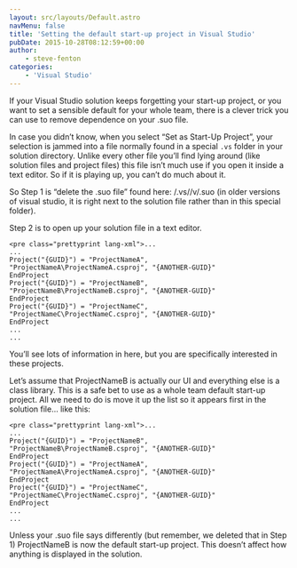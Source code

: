 ```yaml
---
layout: src/layouts/Default.astro
navMenu: false
title: 'Setting the default start-up project in Visual Studio'
pubDate: 2015-10-28T08:12:59+00:00
author:
    - steve-fenton
categories:
    - 'Visual Studio'
---
```


If your Visual Studio solution keeps forgetting your start-up project, or you want to set a sensible default for your whole team, there is a clever trick you can use to remove dependence on your .suo file.

In case you didn’t know, when you select “Set as Start-Up Project”, your selection is jammed into a file normally found in a special `.vs` folder in your solution directory. Unlike every other file you’ll find lying around (like solution files and project files) this file isn’t much use if you open it inside a text editor. So if it is playing up, you can’t do much about it.

So Step 1 is “delete the .suo file” found here: <solution directory="">/.vs/<solution name="">/v<n>/.suo (in older versions of visual studio, it is right next to the solution file rather than in this special folder).</n></solution></solution>

Step 2 is to open up your solution file in a text editor.

```
<pre class="prettyprint lang-xml">...
...
Project("{GUID}") = "ProjectNameA", "ProjectNameA\ProjectNameA.csproj", "{ANOTHER-GUID}"
EndProject
Project("{GUID}") = "ProjectNameB", "ProjectNameB\ProjectNameB.csproj", "{ANOTHER-GUID}"
EndProject
Project("{GUID}") = "ProjectNameC", "ProjectNameC\ProjectNameC.csproj", "{ANOTHER-GUID}"
EndProject
...
...
```
You’ll see lots of information in here, but you are specifically interested in these projects.

Let’s assume that ProjectNameB is actually our UI and everything else is a class library. This is a safe bet to use as a whole team default start-up project. All we need to do is move it up the list so it appears first in the solution file… like this:

```
<pre class="prettyprint lang-xml">...
...
Project("{GUID}") = "ProjectNameB", "ProjectNameB\ProjectNameB.csproj", "{ANOTHER-GUID}"
EndProject
Project("{GUID}") = "ProjectNameA", "ProjectNameA\ProjectNameA.csproj", "{ANOTHER-GUID}"
EndProject
Project("{GUID}") = "ProjectNameC", "ProjectNameC\ProjectNameC.csproj", "{ANOTHER-GUID}"
EndProject
...
...
```
Unless your .suo file says differently (but remember, we deleted that in Step 1) ProjectNameB is now the default start-up project. This doesn’t affect how anything is displayed in the solution.